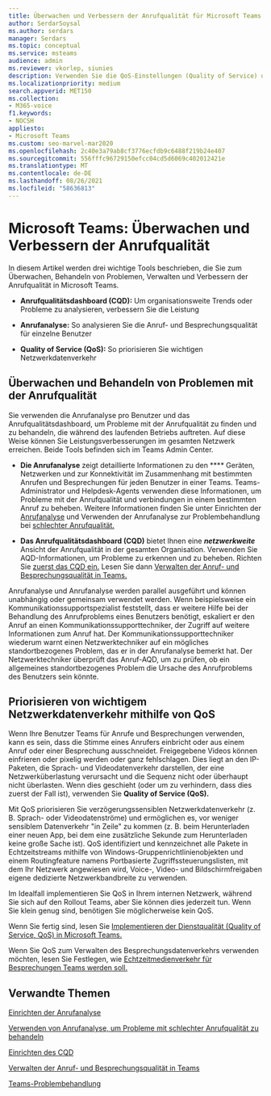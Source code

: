 ```yaml
---
title: Überwachen und Verbessern der Anrufqualität für Microsoft Teams
author: SerdarSoysal
ms.author: serdars
manager: Serdars
ms.topic: conceptual
ms.service: msteams
audience: admin
ms.reviewer: vkorlep, siunies
description: Verwenden Sie die QoS-Einstellungen (Quality of Service) und dann die Anrufanalyse und das Anrufqualitätsdashboard in Microsoft Teams.
ms.localizationpriority: medium
search.appverid: MET150
ms.collection:
- M365-voice
f1.keywords:
- NOCSH
appliesto:
- Microsoft Teams
ms.custom: seo-marvel-mar2020
ms.openlocfilehash: 2c40e3a79ab8cf3776ecfdb9c6488f219b24e407
ms.sourcegitcommit: 556fffc96729150efcc04cd5d6069c402012421e
ms.translationtype: MT
ms.contentlocale: de-DE
ms.lasthandoff: 08/26/2021
ms.locfileid: "58636813"
---
```

# <a name="microsoft-teams-monitor-and-improve-call-quality"></a>Microsoft Teams: Überwachen und Verbessern der Anrufqualität

In diesem Artikel werden drei wichtige Tools beschrieben, die Sie zum Überwachen, Behandeln von Problemen, Verwalten und Verbessern der Anrufqualität in Microsoft Teams. 

- **Anrufqualitätsdashboard (CQD):** Um organisationsweite Trends oder Probleme zu analysieren, verbessern Sie die Leistung

- **Anrufanalyse:** So analysieren Sie die Anruf- und Besprechungsqualität für einzelne Benutzer

- **Quality of Service (QoS):** So priorisieren Sie wichtigen Netzwerkdatenverkehr



## <a name="monitor-and-troubleshoot-call-quality"></a>Überwachen und Behandeln von Problemen mit der Anrufqualität
Sie verwenden die Anrufanalyse pro  Benutzer und das Anrufqualitätsdashboard, um Probleme mit der Anrufqualität zu finden und zu behandeln, die während des laufenden Betriebs auftreten.  Auf diese Weise können Sie Leistungsverbesserungen im gesamten Netzwerk erreichen. Beide Tools befinden sich im Teams Admin Center.

 - **Die Anrufanalyse** zeigt detaillierte Informationen zu den **** Geräten, Netzwerken und zur Konnektivität im Zusammenhang mit bestimmten Anrufen und Besprechungen für jeden Benutzer in einer Teams. Teams-Administrator und Helpdesk-Agents verwenden diese Informationen, um Probleme mit der Anrufqualität und verbindungen in einem bestimmten Anruf zu beheben. Weitere Informationen finden Sie unter Einrichten der [Anrufanalyse](set-up-call-analytics.md) und Verwenden der Anrufanalyse zur Problembehandlung bei [schlechter Anrufqualität.](use-call-analytics-to-troubleshoot-poor-call-quality.md)
 
 - **Das Anrufqualitätsdashboard (CQD)** bietet Ihnen eine **_netzwerkweite_** Ansicht der Anrufqualität in der gesamten Organisation. Verwenden Sie AQD-Informationen, um Probleme zu erkennen und zu beheben. Richten Sie [zuerst das CQD ein.](turning-on-and-using-call-quality-dashboard.md) Lesen Sie dann [Verwalten der Anruf- und Besprechungsqualität in Teams.](quality-of-experience-review-guide.md)

 Anrufanalyse und Anrufanalyse werden parallel ausgeführt und können unabhängig oder gemeinsam verwendet werden. Wenn beispielsweise ein Kommunikationssupportspezialist feststellt, dass er weitere Hilfe bei der Behandlung des Anrufproblems eines Benutzers benötigt, eskaliert er den Anruf an einen Kommunikationssupporttechniker, der Zugriff auf weitere Informationen zum Anruf hat. Der Kommunikationssupporttechniker wiederum warnt einen Netzwerktechniker auf ein mögliches standortbezogenes Problem, das er in der Anrufanalyse bemerkt hat. Der Netzwerktechniker überprüft das Anruf-AQD, um zu prüfen, ob ein allgemeines standortbezogenes Problem die Ursache des Anrufproblems des Benutzers sein könnte.


## <a name="prioritize-important-network-traffic-using-qos"></a>Priorisieren von wichtigem Netzwerkdatenverkehr mithilfe von QoS
Wenn Ihre Benutzer Teams für Anrufe und Besprechungen verwenden, kann es sein, dass die Stimme eines Anrufers einbricht oder aus einem Anruf oder einer Besprechung ausschneidet. Freigegebene Videos können einfrieren oder pixelig werden oder ganz fehlschlagen. Dies liegt an den IP-Paketen, die Sprach- und Videodatenverkehr darstellen, der eine Netzwerküberlastung verursacht und die Sequenz nicht oder überhaupt nicht überlasten. Wenn dies geschieht (oder um zu verhindern, dass dies zuerst der Fall ist), verwenden Sie **Quality of Service (QoS).** 

Mit QoS priorisieren Sie verzögerungssensiblen Netzwerkdatenverkehr (z. B. Sprach- oder Videodatenströme) und ermöglichen es, vor weniger sensiblem Datenverkehr "in Zeile" zu kommen (z. B. beim Herunterladen einer neuen App, bei dem eine zusätzliche Sekunde zum Herunterladen keine große Sache ist). QoS identifiziert und kennzeichnet alle Pakete in Echtzeitstreams mithilfe von Windows-Gruppenrichtlinienobjekten und einem Routingfeature namens Portbasierte Zugriffssteuerungslisten, mit dem Ihr Netzwerk angewiesen wird, Voice-, Video- und Bildschirmfreigaben eigene dedizierte Netzwerkbandbreite zu verwenden.

Im Idealfall implementieren Sie QoS in Ihrem internen Netzwerk, während Sie sich auf den Rollout Teams, aber Sie können dies jederzeit tun. Wenn Sie klein genug sind, benötigen Sie möglicherweise kein QoS.

Wenn Sie fertig sind, lesen Sie [Implementieren der Dienstqualität (Quality of Service, QoS) in Microsoft Teams.](QoS-in-Teams.md)

Wenn Sie QoS zum Verwalten des Besprechungsdatenverkehrs verwenden möchten, lesen Sie Festlegen, wie [Echtzeitmedienverkehr für Besprechungen Teams werden soll.](meeting-settings-in-teams.md#set-how-you-want-to-handle-real-time-media-traffic-for-teams-meetings)


## <a name="related-topics"></a>Verwandte Themen

[Einrichten der Anrufanalyse](set-up-call-analytics.md)

[Verwenden von Anrufanalyse, um Probleme mit schlechter Anrufqualität zu behandeln](use-call-analytics-to-troubleshoot-poor-call-quality.md)

[Einrichten des CQD](turning-on-and-using-call-quality-dashboard.md)

[Verwalten der Anruf- und Besprechungsqualität in Teams](quality-of-experience-review-guide.md)

[Teams-Problembehandlung](/MicrosoftTeams/troubleshoot/teams)
